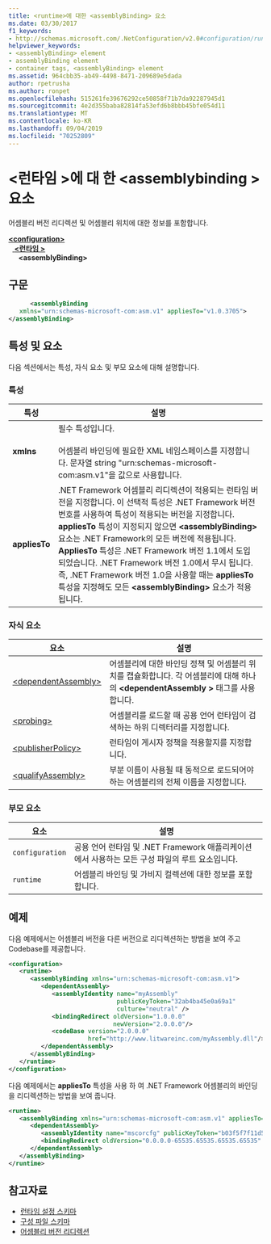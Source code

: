 ```yaml
---
title: <runtime>에 대한 <assemblyBinding> 요소
ms.date: 03/30/2017
f1_keywords:
- http://schemas.microsoft.com/.NetConfiguration/v2.0#configuration/runtime/assemblyBinding
helpviewer_keywords:
- <assemblyBinding> element
- assemblyBinding element
- container tags, <assemblyBinding> element
ms.assetid: 964cbb35-ab49-4498-8471-209689e5dada
author: rpetrusha
ms.author: ronpet
ms.openlocfilehash: 515261fe39676292ce50858f71b7da92287945d1
ms.sourcegitcommit: 4e2d355baba82814fa53efd6b8bbb45bfe054d11
ms.translationtype: MT
ms.contentlocale: ko-KR
ms.lasthandoff: 09/04/2019
ms.locfileid: "70252809"
---
```

# <a name="assemblybinding-element-for-runtime"></a>\<런타임 >에 대 한 \<assemblybinding > 요소
어셈블리 버전 리디렉션 및 어셈블리 위치에 대한 정보를 포함합니다.  
  
[ **\<configuration>** ](../configuration-element.md)\
&nbsp;&nbsp;[ **\<런타임 >** ](runtime-element.md)\
&nbsp;&nbsp;&nbsp;&nbsp; **\<assemblyBinding>**  
  
## <a name="syntax"></a>구문  
  
```xml  
      <assemblyBinding    
   xmlns="urn:schemas-microsoft-com:asm.v1" appliesTo="v1.0.3705">  
</assemblyBinding>  
```  
  
## <a name="attributes-and-elements"></a>특성 및 요소  
 다음 섹션에서는 특성, 자식 요소 및 부모 요소에 대해 설명합니다.  
  
### <a name="attributes"></a>특성  
  
|특성|설명|  
|---------------|-----------------|  
|**xmlns**|필수 특성입니다.<br /><br /> 어셈블리 바인딩에 필요한 XML 네임스페이스를 지정합니다. 문자열 string "urn:schemas-microsoft-com:asm.v1"을 값으로 사용합니다.|  
|**appliesTo**|.NET Framework 어셈블리 리디렉션이 적용되는 런타임 버전을 지정합니다. 이 선택적 특성은 .NET Framework 버전 번호를 사용하여 특성이 적용되는 버전을 지정합니다. **appliesTo** 특성이 지정되지 않으면 **\<assemblyBinding>** 요소는 .NET Framework의 모든 버전에 적용됩니다. **AppliesTo** 특성은 .NET Framework 버전 1.1에서 도입 되었습니다. .NET Framework 버전 1.0에서 무시 됩니다. 즉, .NET Framework 버전 1.0을 사용할 때는 **appliesTo** 특성을 지정해도 모든 **\<assemblyBinding>** 요소가 적용됩니다.|  
  
### <a name="child-elements"></a>자식 요소  
  
|요소|설명|  
|-------------|-----------------|  
|[\<dependentAssembly>](dependentassembly-element.md)|어셈블리에 대한 바인딩 정책 및 어셈블리 위치를 캡슐화합니다. 각 어셈블리에 대해 하나의  **\<dependentAssembly >** 태그를 사용 합니다.|  
|[\<probing>](probing-element.md)|어셈블리를 로드할 때 공용 언어 런타임이 검색하는 하위 디렉터리를 지정합니다.|  
|[\<publisherPolicy>](publisherpolicy-element.md)|런타임이 게시자 정책을 적용할지를 지정합니다.|  
|[\<qualifyAssembly>](qualifyassembly-element.md)|부분 이름이 사용될 때 동적으로 로드되어야 하는 어셈블리의 전체 이름을 지정합니다.|  
  
### <a name="parent-elements"></a>부모 요소  
  
|요소|설명|  
|-------------|-----------------|  
|`configuration`|공용 언어 런타임 및 .NET Framework 애플리케이션에서 사용하는 모든 구성 파일의 루트 요소입니다.|  
|`runtime`|어셈블리 바인딩 및 가비지 컬렉션에 대한 정보를 포함합니다.|  
  
## <a name="example"></a>예제  
 다음 예제에서는 어셈블리 버전을 다른 버전으로 리디렉션하는 방법을 보여 주고 Codebase를 제공합니다.  
  
```xml  
<configuration>  
   <runtime>  
      <assemblyBinding xmlns="urn:schemas-microsoft-com:asm.v1">  
         <dependentAssembly>  
            <assemblyIdentity name="myAssembly"  
                              publicKeyToken="32ab4ba45e0a69a1"  
                              culture="neutral" />  
            <bindingRedirect oldVersion="1.0.0.0"  
                             newVersion="2.0.0.0"/>  
            <codeBase version="2.0.0.0"  
                      href="http://www.litwareinc.com/myAssembly.dll"/>  
         </dependentAssembly>  
      </assemblyBinding>  
   </runtime>  
</configuration>  
```  
  
 다음 예제에서는 **appliesTo** 특성을 사용 하 여 .NET Framework 어셈블리의 바인딩을 리디렉션하는 방법을 보여 줍니다.  
  
```xml  
<runtime>  
   <assemblyBinding xmlns="urn:schemas-microsoft-com:asm.v1" appliesTo="v1.0.3705">  
      <dependentAssembly>   
         <assemblyIdentity name="mscorcfg" publicKeyToken="b03f5f7f11d50a3a" culture=""/>  
         <bindingRedirect oldVersion="0.0.0.0-65535.65535.65535.65535" newVersion="1.0.3300.0"/>  
      </dependentAssembly>  
   </assemblyBinding>  
</runtime>  
```  
  
## <a name="see-also"></a>참고자료

- [런타임 설정 스키마](index.md)
- [구성 파일 스키마](../index.md)
- [어셈블리 버전 리디렉션](../../redirect-assembly-versions.md)
